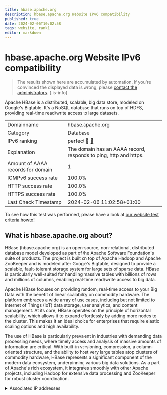 ```yaml
---
title: hbase.apache.org
description: hbase.apache.org Website IPv6 compatibility
published: true
date: 2024-02-06T10:02:58
tags: website, rank1
editor: markdown
---
```


# hbase.apache.org Website IPv6 compatibility

> The results shown here are accumulated by automation. If you're convinced the displayed data is wrong, please [contact the administrators](/howto/chat). 
{.is-info}

Apache HBase is a distributed, scalable, big data store, modeled on Google's Bigtable. It's a NoSQL database that runs on top of HDFS, providing real-time read/write access to large datasets.


|   |   |
| - | - |
| Domainname | hbase.apache.org
| Category | Database |
| IPv6 ranking | perfect :1st_place_medal: [🔗](/howto/ranking) |
| Explanation | The domain has an AAAA record, responds to ping, http and https. |
| Amount of AAAA records for domain | 1 |
| ICMPv6 success rate | 100.0%|
| HTTP success rate | 100.0% |
| HTTPS success rate | 100.0% |
| Last Check Timestamp | 2024-02-06 11:02:58+01:00 |

To see how this test was performed, please have a look at [our website test criteria howto](/howto/testcriteria/website)!


## What is hbase.apache.org about?
HBase (hbase.apache.org) is an open-source, non-relational, distributed database model developed as part of the Apache Software Foundation's suite of products. The project is built on top of Apache Hadoop and Apache ZooKeeper and is modeled after Google's Bigtable, designed to provide a scalable, fault-tolerant storage system for large sets of sparse data. HBase is particularly well-suited for handling massive tables with billions of rows and millions of columns, enabling real-time read/write access to big data.

Apache HBase focuses on providing random, real-time access to your Big Data with the benefit of linear scalability on commodity hardware. The platform embraces a wide array of use cases, including but not limited to Internet of Things (IoT) data storage, user analytics, and content management. At its core, HBase operates on the principle of horizontal scalability, which allows it to expand effortlessly by adding more nodes to the cluster. This makes it an ideal choice for enterprises that require elastic scaling options and high availability.

The use of HBase is particularly prevalent in industries with demanding data processing needs, where timely access and analysis of massive amounts of information are critical. With built-in versioning, compression, a column-oriented structure, and the ability to host very large tables atop clusters of commodity hardware, HBase represents a significant component of the modern data ecosystem, underpinning various big data solutions. As a part of Apache's rich ecosystem, it integrates smoothly with other Apache projects, including Hadoop for extensive data processing and ZooKeeper for robust cluster coordination.



<details>
<summary>Associated IP addresses</summary>

2a04:4e42::644

</details>
